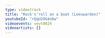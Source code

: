 ```yaml
---
type: videotrack
title: "Rock'n'roll on a boat (Leeuwarden)"
youtubeId: "rQqU2OG4n6w"
videoevents: vevt0024
videoartists: []
---
```

